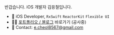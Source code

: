 반갑습니다. iOS 개발자 김응철입니다.    

- 🍎 iOS Developer, `RxSwift` `ReactorKit` `Flexible UI`
- 👨‍💻 [포트폴리오 / 블로그](https://eung7.devdojo.com/) 바로가기 (공사중)
- 📨 Contact: e.cheol8567@gmail.com
